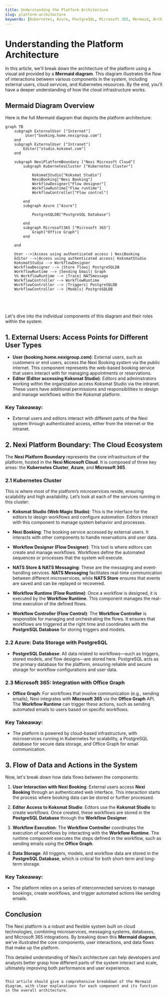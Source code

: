```yaml
---
title: Understanding the Platform Architecture
slug: platform-architecture
keywords: [Kubernetes, Azure, PostgreSQL, Microsoft 365, Mermaid, Architecture]
---
```


# Understanding the Platform Architecture

In this article, we'll break down the architecture of the platform using a visual aid provided by a **Mermaid diagram**. This diagram illustrates the flow of interactions between various components in the system, including external users, cloud services, and Kubernetes resources. By the end, you’ll have a deeper understanding of how the cloud infrastructure works.

## Mermaid Diagram Overview

Here is the full Mermaid diagram that depicts the platform architecture:

```mermaid
graph TB
    subgraph ExternalUser ["Internet"]
         User["booking.home.nexigroup.com"]
    end
    subgraph ExternalUser ["Intranet"]
        Editor["studio.koksmat.com"]
    end

    subgraph NexiPlatformBoundary ["Nexi Microsoft Cloud"]
        subgraph KubernetesCluster ["Kubernetes Cluster"]

            KoksmatStudio["Koksmat Studio"]
            NexiBooking["Nexi Booking"]
            WorkflowDesigner["Flow designer"]
            WorkflowRuntime["Flow runtime"]
            WorkflowController["Flow control"]

        end
        subgraph Azure ["Azure"]

            PostgreSQLDB["PostgreSQL Database"]

        end
        subgraph Microsoft365 ["Microsoft 365"]
            Graph["Office Graph"]
        end

    end

    User -->|Access using authenticated access | NexiBooking
    Editor -->|Access using authenticated access| KoksmatStudio
    KoksmatStudio --> WorkflowDesigner
    WorkflowDesigner --> |Store flows| PostgreSQLDB
    WorkflowRuntime --> |Sending Email| Graph
    %% WorkflowRuntime --> |Trace| NATSmessage
    WorkflowController --> WorkflowRuntime
    WorkflowController --> |Triggers| PostgreSQLDB
    WorkflowController --> |Models| PostgreSQLDB





```

Let's dive into the individual components of this diagram and their roles within the system.

## 1. **External Users**: Access Points for Different User Types

- **User (booking.home.nexigroup.com)**: External users, such as customers or end users, access the Nexi Booking system via the public internet. This component represents the web-based booking service that users interact with for managing appointments or reservations.
- **Editor (Editor accessing Koksmat Studio)**: Editors and administrators working within the organization access Koksmat Studio via the intranet. These users have additional permissions and responsibilities to design and manage workflows within the Koksmat platform.

### Key Takeaway:

- External users and editors interact with different parts of the Nexi system through authenticated access, either from the internet or the intranet.

## 2. **Nexi Platform Boundary**: The Cloud Ecosystem

The **Nexi Platform Boundary** represents the core infrastructure of the platform, hosted in the **Nexi Microsoft Cloud**. It is composed of three key areas: the **Kubernetes Cluster**, **Azure**, and **Microsoft 365**.

### 2.1 **Kubernetes Cluster**

This is where most of the platform’s microservices reside, ensuring scalability and high availability. Let’s look at each of the services running in this cluster:

- **Koksmat Studio (Web Magic Studio)**: This is the interface for the editors to design workflows and configure automation. Editors interact with this component to manage system behavior and processes.
- **Nexi Booking**: The booking service accessed by external users. It interacts with other components to handle reservations and user data.
- **Workflow Designer (Flow Designer)**: This tool is where editors can create and manage workflows. Workflows define the automated sequences or processes that the system will execute.
- **NATS Store & NATS Messaging**: These are the messaging and event-handling services. **NATS Messaging** facilitates real-time communication between different microservices, while **NATS Store** ensures that events are saved and can be replayed or recovered.

- **Workflow Runtime (Flow Runtime)**: Once a workflow is designed, it is executed by the **Workflow Runtime**. This component manages the real-time execution of the defined flows.

- **Workflow Controller (Flow Control)**: The **Workflow Controller** is responsible for managing and orchestrating the flows. It ensures that workflows are triggered at the right time and coordinates with the **PostgreSQL Database** for storing triggers and models.

### 2.2 **Azure**: Data Storage with PostgreSQL

- **PostgreSQL Database**: All data related to workflows—such as triggers, stored models, and flow designs—are stored here. PostgreSQL acts as the primary database for the platform, ensuring reliable and secure storage for workflow configurations and user data.

### 2.3 **Microsoft 365**: Integration with Office Graph

- **Office Graph**: For workflows that involve communication (e.g., sending emails), Nexi integrates with **Microsoft 365** via the **Office Graph** API. The **Workflow Runtime** can trigger these actions, such as sending automated emails to users based on specific workflows.

### Key Takeaway:

- The platform is powered by cloud-based infrastructure, with microservices running in Kubernetes for scalability, a PostgreSQL database for secure data storage, and Office Graph for email communication.

## 3. **Flow of Data and Actions in the System**

Now, let's break down how data flows between the components:

1. **User Interaction with Nexi Booking**: External users access **Nexi Booking** through an authenticated web interface. This interaction starts the process where booking data can be stored or further processed.
2. **Editor Access to Koksmat Studio**: Editors use the **Koksmat Studio** to create workflows. Once created, these workflows are stored in the **PostgreSQL Database** through the **Workflow Designer**.

3. **Workflow Execution**: The **Workflow Controller** coordinates the execution of workflows by interacting with the **Workflow Runtime**. The runtime component executes the steps defined in the workflow, such as sending emails using the **Office Graph**.

4. **Data Storage**: All triggers, models, and workflow data are stored in the **PostgreSQL Database**, which is critical for both short-term and long-term storage.

### Key Takeaway:

- The platform relies on a series of interconnected services to manage bookings, create workflows, and trigger automated actions like sending emails.

## Conclusion

The Nexi platform is a robust and flexible system built on cloud technologies, combining microservices, messaging systems, databases, and Microsoft 365 integrations. By breaking down this **Mermaid diagram**, we’ve illustrated the core components, user interactions, and data flows that make up the platform.

This detailed understanding of Nexi’s architecture can help developers and analysts better grasp how different parts of the system interact and scale, ultimately improving both performance and user experience.

```

This article should give a comprehensive breakdown of the Mermaid diagram, with clear explanations for each component and its function in the overall architecture.
```
